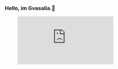### Hello, im Gvasalia.👋

<figure><embed src="https://wakatime.com/share/@demnagvasalia/5f65d587-989e-46a5-be12-74ca7c535801.svg"></embed></figure>
